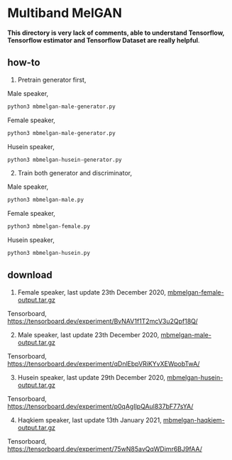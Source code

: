 # Multiband MelGAN

**This directory is very lack of comments, able to understand Tensorflow, Tensorflow estimator and Tensorflow Dataset are really helpful**.

## how-to

1. Pretrain generator first,

Male speaker,

```bash
python3 mbmelgan-male-generator.py
```

Female speaker,

```bash
python3 mbmelgan-male-generator.py
```

Husein speaker,

```bash
python3 mbmelgan-husein-generator.py
```

2. Train both generator and discriminator,

Male speaker,

```bash
python3 mbmelgan-male.py
```

Female speaker,

```bash
python3 mbmelgan-female.py
```

Husein speaker,

```bash
python3 mbmelgan-husein.py
```

## download

1. Female speaker, last update 23th December 2020, [mbmelgan-female-output.tar.gz](https://f000.backblazeb2.com/file/malaya-speech-model/pretrained/mbmelgan-female-output.tar.gz)

Tensorboard, https://tensorboard.dev/experiment/BvNAV1f1T2mcV3u2Qpf18Q/

2. Male speaker, last update 23th December 2020, [mbmelgan-male-output.tar.gz](https://f000.backblazeb2.com/file/malaya-speech-model/pretrained/mbmelgan-male-output.tar.gz)

Tensorboard, https://tensorboard.dev/experiment/qDnlEbpVRiKYvXEWpobTwA/

3. Husein speaker, last update 29th December 2020, [mbmelgan-husein-output.tar.gz](https://f000.backblazeb2.com/file/malaya-speech-model/pretrained/mbmelgan-husein-output.tar.gz)

Tensorboard, https://tensorboard.dev/experiment/p0qAgIlpQAul837bF77sYA/

4. Haqkiem speaker, last update 13th January 2021, [mbmelgan-haqkiem-output.tar.gz](https://f000.backblazeb2.com/file/malaya-speech-model/pretrained/mbmelgan-haqkiem-output.tar.gz)

Tensorboard, https://tensorboard.dev/experiment/75wN85avQqWDimr6BJ9fAA/